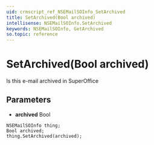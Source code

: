 ```yaml
---
uid: crmscript_ref_NSEMailSOInfo_SetArchived
title: SetArchived(Bool archived)
intellisense: NSEMailSOInfo.SetArchived
keywords: NSEMailSOInfo, GetArchived
so.topic: reference
---
```


# SetArchived(Bool archived)

Is this e-mail archived in SuperOffice

## Parameters

* **archived** Bool

```crmscript
NSEMailSOInfo thing;
Bool archived;
thing.SetArchived(archived);
```

